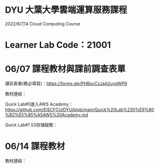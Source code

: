 # DYU 大葉大學雲端運算服務課程
2022/6/7,14 Cloud Computing Course

# Learner Lab Code：21001

# 06/07 課程教材與課前調查表單

課前表單(務必填寫)：https://forms.gle/PHBxcCzJaA2uypWP9

教材連結：

Quick Lab#0進入AWS Academy：https://github.com/EISCFCU/DYU/blob/main/Quick%20Lab%230%E9%80%B2%E5%85%A5AWS%20Academy.md

Quick Lab#1 S3存儲服務：

# 06/14 課程教材

教材連結：
